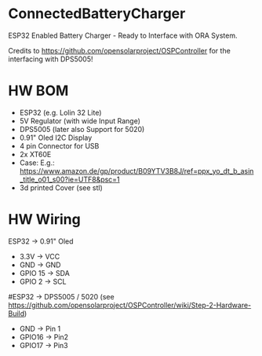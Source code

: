 # ConnectedBatteryCharger
ESP32 Enabled Battery Charger - Ready to Interface with ORA System.

Credits to https://github.com/opensolarproject/OSPController for the interfacing with DPS5005!

# HW BOM
- ESP32 (e.g. Lolin 32 Lite)
- 5V Regulator (with wide Input Range)
- DPS5005 (later also Support for 5020)
- 0.91" Oled I2C Display
- 4 pin Connector for USB
- 2x XT60E
- Case: E.g.: https://www.amazon.de/gp/product/B09YTV3B8J/ref=ppx_yo_dt_b_asin_title_o01_s00?ie=UTF8&psc=1
- 3d printed Cover (see stl)

# HW Wiring
ESP32 -> 0.91" Oled
- 3.3V -> VCC
- GND -> GND
- GPIO 15 -> SDA
- GPIO 2 -> SCL

#ESP32 -> DPS5005 / 5020
(see https://github.com/opensolarproject/OSPController/wiki/Step-2-Hardware-Build)
- GND -> Pin 1
- GPIO16 -> Pin2
- GPIO17 -> Pin3
